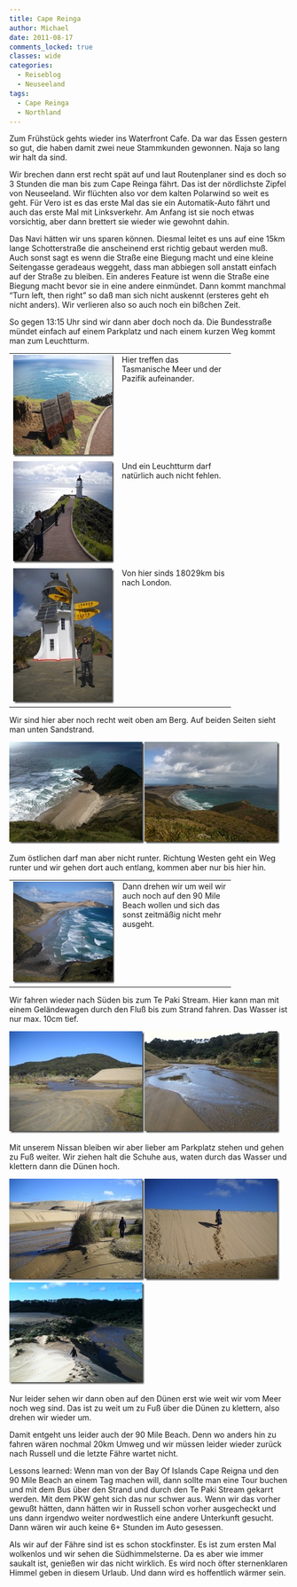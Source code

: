 ```yaml
---
title: Cape Reinga
author: Michael
date: 2011-08-17
comments_locked: true
classes: wide
categories:
  - Reiseblog
  - Neuseeland
tags:
  - Cape Reinga
  - Northland
---
```


<p>Zum Fr&uuml;hst&uuml;ck gehts wieder ins Waterfront Cafe. Da war das Essen gestern so gut, die haben damit zwei neue Stammkunden gewonnen. Naja so lang wir halt da sind.</p>
<p>Wir brechen dann erst recht sp&auml;t auf und laut Routenplaner sind es doch so 3 Stunden die man bis zum Cape Reinga f&auml;hrt. Das ist der n&ouml;rdlichste Zipfel von Neuseeland. Wir fl&uuml;chten also vor dem kalten Polarwind so weit es geht. F&uuml;r Vero ist es das erste Mal das sie ein Automatik-Auto f&auml;hrt und auch das erste Mal mit Linksverkehr. Am Anfang ist sie noch etwas vorsichtig, aber dann brettert sie wieder wie gewohnt dahin.</p>
<p>Das Navi h&auml;tten wir uns sparen k&ouml;nnen. Diesmal leitet es uns auf eine 15km lange Schotterstra&szlig;e die anscheinend erst richtig gebaut werden mu&szlig;. Auch sonst sagt es wenn die Stra&szlig;e eine Biegung macht und eine kleine Seitengasse geradeaus weggeht, dass man abbiegen soll anstatt einfach auf der Stra&szlig;e zu bleiben. Ein anderes Feature ist wenn die Stra&szlig;e eine Biegung macht bevor sie in eine andere einm&uuml;ndet. Dann kommt manchmal &ldquo;Turn left, then right&rdquo; so da&szlig; man sich nicht auskennt (ersteres geht eh nicht anders). Wir verlieren also so auch noch ein bi&szlig;chen Zeit.</p>
<p>So gegen 13:15 Uhr sind wir dann aber doch noch da. Die Bundesstra&szlig;e m&uuml;ndet einfach auf einem Parkplatz und nach einem kurzen Weg kommt man zum Leuchtturm.</p>
<table style="width: 400px;" border="0" cellspacing="0" cellpadding="2">
<tbody>
<tr>
<td valign="top" width="200"><a href="/assets/images/2011/08/DSCN0828.jpg"><img src="/assets/images/2011/08/DSCN0828_thumb.jpg" width="244" height="184" alt="DSCN0828" border="0" /></a></td>
<td valign="top" width="200">Hier treffen das Tasmanische Meer und der Pazifik aufeinander.</td>
</tr>
<tr>
<td valign="top" width="200"><a href="/assets/images/2011/08/DSCN0829.jpg"><img src="/assets/images/2011/08/DSCN0829_thumb.jpg" width="244" height="184" alt="DSCN0829" border="0" /></a></td>
<td valign="top" width="200">Und ein Leuchtturm darf nat&uuml;rlich auch nicht fehlen.</td>
</tr>
<tr>
<td valign="top" width="200"><a href="/assets/images/2011/08/DSCN0837.jpg"><img src="/assets/images/2011/08/DSCN0837_thumb.jpg" width="184" height="244" alt="DSCN0837" border="0" /></a></td>
<td valign="top" width="200">Von hier sinds 18029km bis nach London.</td>
</tr>
</tbody>
</table>
<p>Wir sind hier aber noch recht weit oben am Berg. Auf beiden Seiten sieht man unten Sandstrand.</p>
<p><a href="/assets/images/2011/08/IMG_0696.jpg"><img src="/assets/images/2011/08/IMG_0696_thumb.jpg" width="244" height="184" alt="IMG_0696" border="0" /></a><a href="/assets/images/2011/08/IMG_0694.jpg"><img src="/assets/images/2011/08/IMG_0694_thumb.jpg" width="244" height="184" alt="IMG_0694" border="0" /></a></p>
<p>Zum &ouml;stlichen darf man aber nicht runter. Richtung Westen geht ein Weg runter und wir gehen dort auch entlang, kommen aber nur bis hier hin.</p>
<table style="width: 400px;" border="0" cellspacing="0" cellpadding="2">
<tbody>
<tr>
<td valign="top" width="200"><a href="/assets/images/2011/08/DSCN0841.jpg"><img src="/assets/images/2011/08/DSCN0841_thumb.jpg" width="244" height="184" alt="DSCN0841" border="0" /></a></td>
<td valign="top" width="200">Dann drehen wir um weil wir auch noch auf den 90 Mile Beach wollen und sich das sonst zeitm&auml;&szlig;ig nicht mehr ausgeht.</td>
</tr>
</tbody>
</table>
<p>Wir fahren wieder nach S&uuml;den bis zum Te Paki Stream. Hier kann man mit einem Gel&auml;ndewagen durch den Flu&szlig; bis zum Strand fahren. Das Wasser ist nur max. 10cm tief.</p>
<p><a href="/assets/images/2011/08/DSCN0842.jpg"><img src="/assets/images/2011/08/DSCN0842_thumb.jpg" width="244" height="184" alt="DSCN0842" border="0" /></a><a href="/assets/images/2011/08/IMG_0699.jpg"><img src="/assets/images/2011/08/IMG_0699_thumb.jpg" width="244" height="184" alt="IMG_0699" border="0" /></a></p>
<p>Mit unserem Nissan bleiben wir aber lieber am Parkplatz stehen und gehen zu Fu&szlig; weiter. Wir ziehen halt die Schuhe aus, waten durch das Wasser und klettern dann die D&uuml;nen hoch.</p>
<p><a href="/assets/images/2011/08/DSCN0843.jpg"><img src="/assets/images/2011/08/DSCN0843_thumb.jpg" width="244" height="184" alt="DSCN0843" border="0" /></a><a href="/assets/images/2011/08/DSCN0844.jpg"><img src="/assets/images/2011/08/DSCN0844_thumb.jpg" width="244" height="184" alt="DSCN0844" border="0" /></a><a href="/assets/images/2011/08/IMG_0698.jpg"><img src="/assets/images/2011/08/IMG_0698_thumb.jpg" width="244" height="184" alt="IMG_0698" border="0" /></a></p>
<p>Nur leider sehen wir dann oben auf den D&uuml;nen erst wie weit wir vom Meer noch weg sind. Das ist zu weit um zu Fu&szlig; &uuml;ber die D&uuml;nen zu klettern, also drehen wir wieder um.</p>
<p>Damit entgeht uns leider auch der 90 Mile Beach. Denn wo anders hin zu fahren w&auml;ren nochmal 20km Umweg und wir m&uuml;ssen leider wieder zur&uuml;ck nach Russell und die letzte F&auml;hre wartet nicht.</p>
<p>Lessons learned: Wenn man von der Bay Of Islands Cape Reigna und den 90 Mile Beach an einem Tag machen will, dann sollte man eine Tour buchen und mit dem Bus &uuml;ber den Strand und durch den Te Paki Stream gekarrt werden. Mit dem PKW geht sich das nur schwer aus. Wenn wir das vorher gewu&szlig;t h&auml;tten, dann h&auml;tten wir in Russell schon vorher ausgecheckt und uns dann irgendwo weiter nordwestlich eine andere Unterkunft gesucht. Dann w&auml;ren wir auch keine 6+ Stunden im Auto gesessen.</p>
<p>Als wir auf der F&auml;hre sind ist es schon stockfinster. Es ist zum ersten Mal wolkenlos und wir sehen die S&uuml;dhimmelsterne. Da es aber wie immer saukalt ist, genie&szlig;en wir das nicht wirklich. Es wird noch &ouml;fter sternenklaren Himmel geben in diesem Urlaub. Und dann wird es hoffentlich w&auml;rmer sein.</p>
